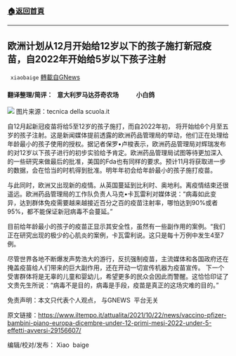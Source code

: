 ###  [:house:返回首頁](https://github.com/ourhimalayas/txt)
---


## 欧洲计划从12月开始给12岁以下的孩子施打新冠疫苗，自2022年开始给5岁以下孩子注射
` xiaobaige` [轉載自GNews](https://gnews.org/zh-hans/1618620/)

#### 翻译整理/简评：   意大利罗马达芬奇农场            小白鸽
![](https://assets.gnews.org/wp-content/uploads/2021/10/Schermata-2021-10-26-alle-12.39.14-1.png)
图片来源：tecnica della scuola.it



自12月起新冠疫苗将给5至12岁的孩子施打，而自2022年初， 将开始给6个月至五岁的孩子注射。这是新闻媒体提前透露的欧洲药品管理局的举动，他们正在处理给年龄最小的孩子使用的授权。据记者保罗•卢梭表示，欧洲药品管理局对辉瑞发布的对12岁以下孩子进行的初步实验给予肯定。欧洲药品管理局试图等待更加深入的一些研究来做最后的批准，美国的Fda也有同样的要求。预计11月将获取进一步的数据，会在恰当的时机得到批准。明年年初会给年龄最小的孩子施打疫苗。

与此同时，欧洲又出现新的疫情。从英国蔓延到比利时、奥地利。离疫情结束还很遥远。欧洲药品管理局的工作队负责人马克•卡瓦雷利对媒体说：“病毒如此变异，达到群体免疫需要越来越接近百分之百的疫苗注射率，哪怕达到90%或者95%，都不能保证新冠病毒不会蔓延。”

目前给年龄最小的孩子的疫苗正显示其安全性，虽然有一些副作用的案例。“我们正在研究出现的极少的心肌炎的案例，卡瓦雷利说。这只是每十万例中发生4至7例。

尽管世界各地不断爆发声势浩大的游行，反抗强制疫苗，主流媒体和各国政府还在掩盖疫苗给人们带来的巨大副作用，还在开动一切宣传机器为疫苗宣传。 下一个受害群体将是无辜的儿童和婴幼儿，希望更多的民众会因此而警醒。这恰恰印证了文贵先生所说：“病毒不是目的，病毒是手段，疫苗是真正的这场灾难的目的。”

免责声明：本文只代表个人观点， 与GNEWS  平台无关

原文链接：https://www.iltempo.it/attualita/2021/10/22/news/vaccino-pfizer-bambini-piano-europa-dicembre-under-12-primi-mesi-2022-under-5-effetti-avversi-29156607/

编辑/校对/发布： Xiao  baige
